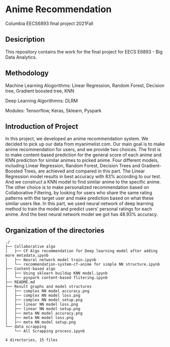 # Anime Recommendation
Columbia EECS6893 final project 2021Fall

## Desicription
This repository contains the work for the final project for EECS E6893 - Big Data Analytics.

## Methodology
Machine Learning Alogorithms: Linear Regression, Random Forest, Decision tree, Gradient boosted tree, KNN

Deep Learning Algorithmns: DLRM

Modules: Tensorflow, Keras, Sklearn, Pyspark

## Introduction of Project

In this project, we developed an anime recommendation system. We decided to pick up our data from myanimelist.com. Our main goal is to make anime recommendation for users, and we provide two choices. The first is to make content-based prediction for the general score of each anime and KNN prediction for similar animes to picked anime. Four different models, including Linear Regression, Random Forest, Decision Trees and Gradient-Boosted Trees, are achieved and compared in this part. The Linear Regression model results in best accuracy with 83% according to our test. And we construct a KNN model to find similar anime to the specific anime. The other choice is to make personalized recommendation based on Collaborative Filtering, by looking for users who share the same rating patterns with the target user and make prediction based on what these similar users like. In this part, we used neural network of deep learning method to train the model and predict users’ personal ratings for each anime. And the best neural network model we got has 48.93% accuracy.


## Organization of the directories
```
./
├── Collaborative algo
│   ├── CF Algo recommendation for Deep learning model after adding more metadata.ipynb
│   ├── Neural network model train.ipynb
│   └── recommendation-system-cf-anime for simple NN structure.ipynb
├── Content-based algo
│   ├── Using sklearn buildup KNN model.ipynb
│   └── pyspark content-based flitering.ipynb
├── README.md
├── Result graphs and model structures
│   ├── complex NN model accuracy.png
│   ├── complex NN model loss.png
│   ├── complex NN model setup.png
│   ├── linear NN model loss.png
│   ├── linear NN model setup.png
│   ├── meta NN model accuracy.png
│   ├── meta NN model loss.png
│   ├── meta NN model setup.png
└── data scrapping
    └── All Scrapping process.ipynb

4 directories, 15 files
```
